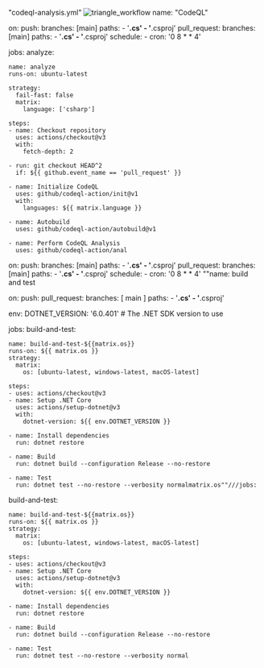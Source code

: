 "codeql-analysis.yml"
![triangle_workflow](https://github.com/Lukasz8181/Lukasz/assets/160709095/c41786c0-2056-45b5-8724-5a47aa80b469)
name: "CodeQL"

on:
  push:
    branches: [main]
    paths:
    - '**.cs'
    - '**.csproj'
  pull_request:
    branches: [main]
    paths:
    - '**.cs'
    - '**.csproj'
  schedule:
    - cron: '0 8 * * 4'

jobs:
  analyze:

    name: analyze
    runs-on: ubuntu-latest

    strategy:
      fail-fast: false
      matrix:
        language: ['csharp']

    steps:
    - name: Checkout repository
      uses: actions/checkout@v3
      with:
        fetch-depth: 2

    - run: git checkout HEAD^2
      if: ${{ github.event_name == 'pull_request' }}

    - name: Initialize CodeQL
      uses: github/codeql-action/init@v1
      with:
        languages: ${{ matrix.language }}

    - name: Autobuild
      uses: github/codeql-action/autobuild@v1

    - name: Perform CodeQL Analysis
      uses: github/codeql-action/anal
on:
  push:
    branches: [main]
    paths:
    - '**.cs'
    - '**.csproj'
  pull_request:
    branches: [main]
    paths:
    - '**.cs'
    - '**.csproj'
  schedule:
    - cron: '0 8 * * 4'
""name: build and test

on:
  push:
  pull_request:
    branches: [ main ]
    paths:
    - '**.cs'
    - '**.csproj'

env:
  DOTNET_VERSION: '6.0.401' # The .NET SDK version to use

jobs:
  build-and-test:

    name: build-and-test-${{matrix.os}}
    runs-on: ${{ matrix.os }}
    strategy:
      matrix:
        os: [ubuntu-latest, windows-latest, macOS-latest]

    steps:
    - uses: actions/checkout@v3
    - name: Setup .NET Core
      uses: actions/setup-dotnet@v3
      with:
        dotnet-version: ${{ env.DOTNET_VERSION }}

    - name: Install dependencies
      run: dotnet restore
      
    - name: Build
      run: dotnet build --configuration Release --no-restore
    
    - name: Test
      run: dotnet test --no-restore --verbosity normalmatrix.os""///jobs:
  build-and-test:

    name: build-and-test-${{matrix.os}}
    runs-on: ${{ matrix.os }}
    strategy:
      matrix:
        os: [ubuntu-latest, windows-latest, macOS-latest]

    steps:
    - uses: actions/checkout@v3
    - name: Setup .NET Core
      uses: actions/setup-dotnet@v3
      with:
        dotnet-version: ${{ env.DOTNET_VERSION }}

    - name: Install dependencies
      run: dotnet restore
      
    - name: Build
      run: dotnet build --configuration Release --no-restore
    
    - name: Test
      run: dotnet test --no-restore --verbosity normal
